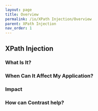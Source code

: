 ```yaml
---
layout: page
title: Overview
permalink: /io/XPath Injection/Overview
parent: XPath Injection
nav_order: 1
---
```




## XPath Injection


### What Is It?





### When Can It Affect My Application?





### Impact

### How can Contrast help?



